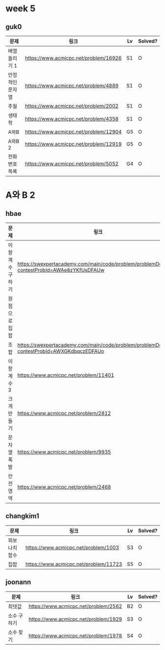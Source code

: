 # week 5

## guk0
| 문제 | 링크 | Lv  | Solved? |
| --- | --- | --- | --- |
| 배열 돌리기 1 | https://www.acmicpc.net/problem/16926 | S1 | O |
| 안정적인 문자열 | https://www.acmicpc.net/problem/4889 | S1 | O |
| 추월 | https://www.acmicpc.net/problem/2002 | S1 | O |
| 생태학 | https://www.acmicpc.net/problem/4358 | S1 | O |
| A와B | https://www.acmicpc.net/problem/12904 | G5 | O |
| A와B 2 | https://www.acmicpc.net/problem/12919 | G5 | O |
| 전화번호 목록 | https://www.acmicpc.net/problem/5052 | G4 | O |

# A와 B 2
## hbae 
| 문제 | 링크 | Lv  | Solved? |
| --- | --- | --- | --- |
| 이항계수구하기 | https://swexpertacademy.com/main/code/problem/problemDetail.do?contestProbId=AWAe8zYKfUsDFAUw | D5 | O |
| 원점으로집합 |  | D4 | O |
| 조합 | https://swexpertacademy.com/main/code/problem/problemDetail.do?contestProbId=AWXGKdbqczEDFAUo | D3 | O |
| 이항계수3 | https://www.acmicpc.net/problem/11401 | G1 | O |
| 크게만들기 | https://www.acmicpc.net/problem/2812 | G4 | O |
| 문자열폭발 | https://www.acmicpc.net/problem/9935 | G4 | O |
| 안전영역 | https://www.acmicpc.net/problem/2468 | S1 | O |



## changkim1
| 문제 | 링크 | Lv  | Solved? |
| --- | --- | --- | --- |
| 피보나치 함수 | https://www.acmicpc.net/problem/1003 | S3 | O |
| 집합 | https://www.acmicpc.net/problem/11723 | S5 | O |



## joonann
| 문제 | 링크 | Lv  | Solved? |
| --- | --- | --- | --- |
| 최댓값 | https://www.acmicpc.net/problem/2562 | B2 | O |
| 소수 구하기 | https://www.acmicpc.net/problem/1929 | S3 | O |
| 소수 찾기 | https://www.acmicpc.net/problem/1978 | S4 | O | 

